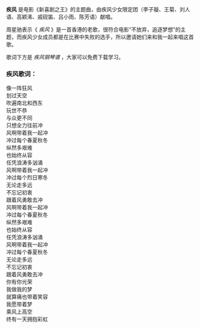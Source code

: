 

**疾风** 是电影《新喜剧之王》的主题曲，由疾风少女限定团（李子璇、王菊、刘人语、高颖浠、戚砚笛、吕小雨、陈芳语）献唱。

周星驰表示《 _疾风_ 》是一首香港的老歌，很符合电影“不放弃，追逐梦想”的主题，而疾风少女成员都是在比赛中失败的选手，所以邀请她们来和我一起来唱这首歌。

歌词下方是 _疾风钢琴谱_ ，大家可以免费下载学习。

### 疾风歌词：

像一阵狂风  
划过天空  
吹遍南北和西东  
玩世不恭  
与众更不同  
只想全力往前冲  
风啊带着我一起冲  
冲过每个春夏秋冬  
纵然多艰难  
也始终从容  
任凭浪涛多汹涌  
风啊带着我一起冲  
冲过每个烈日寒冬  
无论走多远  
不忘记初衷  
跟着风勇敢去冲  
风啊带着我一起冲  
冲过每个春夏秋冬  
纵然多艰难  
也始终从容  
任凭浪涛多汹涌  
风啊带着我一起冲  
冲过每个春夏秋冬  
无论走多远  
不忘记初衷  
跟着风勇敢去冲  
你有你光荣  
我做我的梦  
就算痛也带着笑容  
我愿带着梦  
乘风上高空  
终有一天拥抱彩虹

